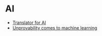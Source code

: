 # AI

- [Translator for AI](https://www.quantamagazine.org/been-kim-is-building-a-translator-for-artificial-intelligence-20190110)
- [Unprovability comes to machine learning](https://www.nature.com/articles/d41586-019-00012-4)
